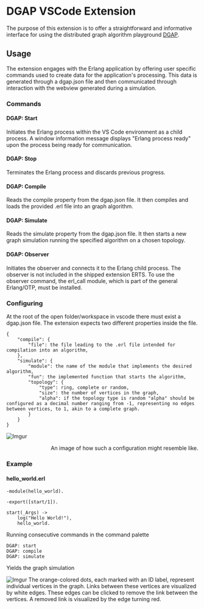 # DGAP VSCode Extension

The purpose of this extension is to offer a straightforward and informative interface for using the distributed graph algorithm playground [DGAP](https://github.com/krygergo/dgap).

## Usage

The extension engages with the Erlang application by offering user specific commands used to create data for the application's processing. This data is generated through a dgap.json file and then communicated through interaction with the webview generated during a simulation.

### Commands

#### DGAP: Start

Initiates the Erlang process within the VS Code environment as a child process. A window information message displays "Erlang process ready" upon the process being ready for communication.

#### DGAP: Stop

Terminates the Erlang process and discards previous progress.

#### DGAP: Compile

Reads the compile property from the dgap.json file. It then compiles and loads the provided .erl file into an graph algorithm.

#### DGAP: Simulate

Reads the simulate property from the dgap.json file. It then starts a new graph simulation running the specified algorithm on a chosen topology.

#### DGAP: Observer

Initiates the observer and connects it to the Erlang child process. The observer is not included in the shipped extension ERTS. To use the observer command, the erl_call module, which is part of the general Erlang/OTP, must be installed.

### Configuring

At the root of the open folder/workspace in vscode there must exist a dgap.json file. The extension expects two different properties inside the file.

    {
        "compile": {
            "file": the file leading to the .erl file intended for compilation into an algorithm,
        },
        "simulate": {
            "module": the name of the module that implements the desired algorithm,
            "fun": the implemented function that starts the algorithm,
            "topology": {
                "type": ring, complete or random,
                "size": the number of vertices in the graph,
                "alpha": if the topology type is random "alpha" should be configured as a decimal number ranging from -1, representing no edges between vertices, to 1, akin to a complete graph.
            }
        }
    }

![Imgur](https://i.imgur.com/wooExVW.png)
<div align="right">An image of how such a configuration might resemble like.</div>

### Example

#### hello_world.erl

    -module(hello_world).

    -export([start/1]).

    start(_Args) ->
        log("Hello World!"),
        hello_world.

Running consecutive commands in the command palette

    DGAP: start
    DGAP: compile
    DGAP: simulate

Yields the graph simulation

![Imgur](https://i.imgur.com/E6NAM62.png)
The orange-colored dots, each marked with an ID label, represent individual vertices in the graph. Links between these vertices are visualized by white edges. These edges can be clicked to remove the link between the vertices. A removed link is visualized by the edge turning red.
